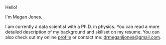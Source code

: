 Hello!

I'm Megan Jones.

I am currently a data scientist with a Ph.D. in physics. You can read a more detailed description of my background and skillset on my resume. You can also check out my online <a href="https://www.linkedin.com/in/drmeganjones/">profile</a> or contact me: <a href="mailto:drmeganljones@gmail.com">drmeganljones@gmail.com</a>.
